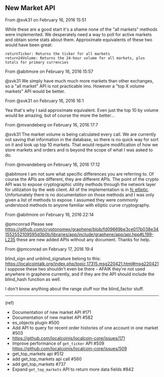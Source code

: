 ## New Market API


From @svk31 on February 16, 2016 15:51

While these are a good start it's a shame none of the "all markets" methods were implemented. We desperately need a way to poll for active markets and obtain some stats about them. Approximate equivalents of these two would have been great:

	returnTicker: Returns the ticker for all markets
	return24Volume: Returns the 24-hour volume for all markets, plus totals for primary currencies


From @abitmore on February 16, 2016 15:57

@svk31 We simply have much much more markets than other exchanges, so a "all market" API is not practicable imo. However a "top X volume markets" API would be better.

From @svk31 on February 16, 2016 16:1

Yea that's why I said approximate equivalent. Even just the top 10 by volume would be amazing, but of course the more the better...


From @mvandeberg on February 16, 2016 17:7

@svk31 The market volume is being calculated every call. We are currently not saving that information in the database, so there is no quick way for sort on it and look up top 10 markets. That would require modification of how we store markets and orders and is beyond the scope of what I was asked to do.


From @mvandeberg on February 16, 2016 17:12

@abitmore I am not sure what specific differences you are referring to. Of course the APIs are different, they are different APIs. The point of the crypto API was to expose cryptographic utility methods through the network layer for utilization by the web client. All of the implementation is in [fc elliptic](https://github.com/cryptonomex/fc/blob/8eec508b8cd418f0719a58f10a11d7850e87b992/include/fc/crypto/elliptic.hpp). Unfortunately there is no documentation on those methods and I was only given a list of methods to expose. I assumed they were commonly understood methods to anyone familiar with elliptic curve cryptography.


From @abitmore on February 16, 2016 22:14

@pmconrad Please see https://github.com/cryptonomex/graphene/blob/fd09669be3ce017b038e341552552109595d3b0b/libraries/app/include/graphene/app/api.hpp#L199-L235 these are new added APIs without any document. Thanks for help.


From @pmconrad on February 17, 2016 19:4

blind_sign and unblind_signature belong to this: https://localcointalk.org/index.php/topic,17315.msg220421.html#msg220421
I suppose these two shouldn't even be there - AFAIK they're not used anywhere in graphene currently, and if they are the API should include the blind_hash function as well.

I don't know anything about the range stuff nor the blind_factor stuff.


***

(ref)
- Documentation of new market API #171
- Documentation of new market API #582
- es_objects plugin #500
- Add API to query for recent order histories of one account in one market #503
- https://github.com/localcoinis/localcoin-core/issues/171
- Improve performance of `get_ticker` API #509 https://github.com/localcoinis/localcoin-core/issues/509
- get_top_markets api #512
- add get_top_markets api call #560
- add get_top_markets #737
- Expand `get_top_markets` API to return more data fields #842





